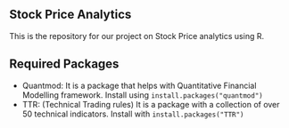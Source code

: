 ## Stock Price Analytics

This is the repository for our project on Stock Price analytics using R.

## Required Packages

- Quantmod: It is a package that helps with Quantitative Financial Modelling framework. Install using `install.packages("quantmod")`
- TTR: (Technical Trading rules) It is a package with a collection of over 50 technical indicators. Install with `install.packages("TTR")`